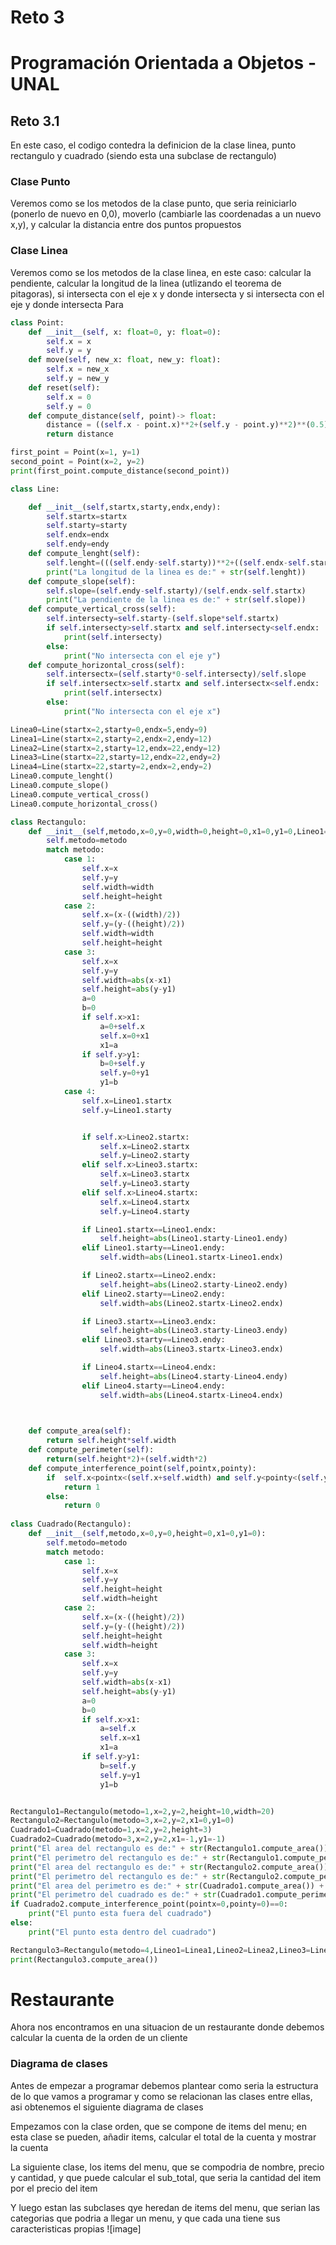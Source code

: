 # Reto 3
# Programación Orientada a Objetos - UNAL



## Reto 3.1

En este caso, el codigo contedra la definicion de la clase linea, punto rectangulo y cuadrado (siendo esta una subclase de rectangulo)

### Clase Punto
Veremos como se los metodos de la clase punto, que seria reiniciarlo (ponerlo de nuevo en 0,0), moverlo (cambiarle las coordenadas a un nuevo x,y), y calcular la distancia entre dos puntos propuestos

### Clase Linea 
Veremos como se los metodos de la clase linea, en este caso: calcular la pendiente, calcular la longitud de la linea (utlizando el teorema de pitagoras), si intersecta con el eje x y donde intersecta y si intersecta con el eje y donde intersecta
Para
```python
class Point:
    def __init__(self, x: float=0, y: float=0):
        self.x = x
        self.y = y
    def move(self, new_x: float, new_y: float):
        self.x = new_x
        self.y = new_y
    def reset(self):
        self.x = 0
        self.y = 0
    def compute_distance(self, point)-> float:
        distance = ((self.x - point.x)**2+(self.y - point.y)**2)**(0.5)
        return distance

first_point = Point(x=1, y=1)
second_point = Point(x=2, y=2)
print(first_point.compute_distance(second_point))

class Line:

    def __init__(self,startx,starty,endx,endy):
        self.startx=startx
        self.starty=starty
        self.endx=endx
        self.endy=endy
    def compute_lenght(self):
        self.lenght=(((self.endy-self.starty))**2+((self.endx-self.startx)**2))**0.5
        print("La longitud de la linea es de:" + str(self.lenght))
    def compute_slope(self):
        self.slope=(self.endy-self.starty)/(self.endx-self.startx)
        print("La pendiente de la linea es de:" + str(self.slope))
    def compute_vertical_cross(self):
        self.intersecty=self.starty-(self.slope*self.startx)
        if self.intersecty>self.startx and self.intersecty<self.endx:
            print(self.intersecty)
        else:
            print("No intersecta con el eje y")
    def compute_horizontal_cross(self):
        self.intersectx=(self.starty*0-self.intersecty)/self.slope
        if self.intersectx>self.startx and self.intersectx<self.endx:
            print(self.intersectx)
        else:
            print("No intersecta con el eje x")

Linea0=Line(startx=2,starty=0,endx=5,endy=9)
Linea1=Line(startx=2,starty=2,endx=2,endy=12)
Linea2=Line(startx=2,starty=12,endx=22,endy=12)
Linea3=Line(startx=22,starty=12,endx=22,endy=2)
Linea4=Line(startx=22,starty=2,endx=2,endy=2)
Linea0.compute_lenght()
Linea0.compute_slope()
Linea0.compute_vertical_cross()
Linea0.compute_horizontal_cross()

class Rectangulo:
    def __init__(self,metodo,x=0,y=0,width=0,height=0,x1=0,y1=0,Lineo1=0,Lineo2=0,Lineo3=0,Lineo4=0):
        self.metodo=metodo
        match metodo:
            case 1:
                self.x=x
                self.y=y
                self.width=width
                self.height=height
            case 2:
                self.x=(x-((width)/2))
                self.y=(y-((height)/2))
                self.width=width
                self.height=height
            case 3:
                self.x=x
                self.y=y
                self.width=abs(x-x1)
                self.height=abs(y-y1)
                a=0
                b=0
                if self.x>x1:
                    a=0+self.x
                    self.x=0+x1
                    x1=a
                if self.y>y1:
                    b=0+self.y
                    self.y=0+y1
                    y1=b
            case 4:
                self.x=Lineo1.startx
                self.y=Lineo1.starty


                if self.x>Lineo2.startx:
                    self.x=Lineo2.startx
                    self.y=Lineo2.starty
                elif self.x>Lineo3.startx:
                    self.x=Lineo3.startx
                    self.y=Lineo3.starty
                elif self.x>Lineo4.startx:
                    self.x=Lineo4.startx
                    self.y=Lineo4.starty

                if Lineo1.startx==Lineo1.endx:
                    self.height=abs(Lineo1.starty-Lineo1.endy)
                elif Lineo1.starty==Lineo1.endy:
                    self.width=abs(Lineo1.startx-Lineo1.endx)

                if Lineo2.startx==Lineo2.endx:
                    self.height=abs(Lineo2.starty-Lineo2.endy)
                elif Lineo2.starty==Lineo2.endy:
                    self.width=abs(Lineo2.startx-Lineo2.endx) 

                if Lineo3.startx==Lineo3.endx:
                    self.height=abs(Lineo3.starty-Lineo3.endy)
                elif Lineo3.starty==Lineo3.endy:
                    self.width=abs(Lineo3.startx-Lineo3.endx)   

                if Lineo4.startx==Lineo4.endx:
                    self.height=abs(Lineo4.starty-Lineo4.endy)
                elif Lineo4.starty==Lineo4.endy:
                    self.width=abs(Lineo4.startx-Lineo4.endx)                


                
    def compute_area(self):
        return self.height*self.width
    def compute_perimeter(self):
        return(self.height*2)+(self.width*2) 
    def compute_interference_point(self,pointx,pointy):
        if  self.x<pointx<(self.x+self.width) and self.y<pointy<(self.y+self.height):
            return 1
        else:
            return 0
                
class Cuadrado(Rectangulo):
    def __init__(self,metodo,x=0,y=0,height=0,x1=0,y1=0):
        self.metodo=metodo
        match metodo:
            case 1:
                self.x=x
                self.y=y
                self.height=height
                self.width=height
            case 2:
                self.x=(x-((height)/2))
                self.y=(y-((height)/2))
                self.height=height
                self.width=height
            case 3:
                self.x=x
                self.y=y
                self.width=abs(x-x1)
                self.height=abs(y-y1)
                a=0
                b=0
                if self.x>x1:
                    a=self.x
                    self.x=x1
                    x1=a
                if self.y>y1:
                    b=self.y
                    self.y=y1
                    y1=b


Rectangulo1=Rectangulo(metodo=1,x=2,y=2,height=10,width=20)
Rectangulo2=Rectangulo(metodo=3,x=2,y=2,x1=0,y1=0)
Cuadrado1=Cuadrado(metodo=1,x=2,y=2,height=3)
Cuadrado2=Cuadrado(metodo=3,x=2,y=2,x1=-1,y1=-1)
print("El area del rectangulo es de:" + str(Rectangulo1.compute_area()) + "cm^2")
print("El perimetro del rectangulo es de:" + str(Rectangulo1.compute_perimeter()) + "cm")
print("El area del rectangulo es de:" + str(Rectangulo2.compute_area()) + "cm^2")
print("El perimetro del rectangulo es de:" + str(Rectangulo2.compute_perimeter()) + "cm")
print("El area del perimetro es de:" + str(Cuadrado1.compute_area()) + "cm^2")
print("El perimetro del cuadrado es de:" + str(Cuadrado1.compute_perimeter()) + "cm")
if Cuadrado2.compute_interference_point(pointx=0,pointy=0)==0:
    print("El punto esta fuera del cuadrado")
else:
    print("El punto esta dentro del cuadrado")

Rectangulo3=Rectangulo(metodo=4,Lineo1=Linea1,Lineo2=Linea2,Lineo3=Linea3,Lineo4=Linea4)
print(Rectangulo3.compute_area())
```


# Restaurante

Ahora nos encontramos en una situacion de un restaurante donde debemos calcular la cuenta de la orden de un cliente

### Diagrama de clases

Antes de empezar a programar debemos plantear como seria la estructura de lo que vamos a programar y como se relacionan las clases entre ellas, asi obtenemos el siguiente diagrama de clases

Empezamos con la clase orden, que se compone de items del menu; en esta clase se pueden, añadir items, calcular el total de la cuenta y mostrar la cuenta

La siguiente clase, los items del menu, que se compodria de nombre, precio y cantidad, y que puede calcular el sub_total, que seria la cantidad del item por el precio del item

Y luego estan las subclases qye heredan de items del menu, que serian las categorias que podria a llegar un menu, y que cada una tiene sus caracteristicas propias
![image]

